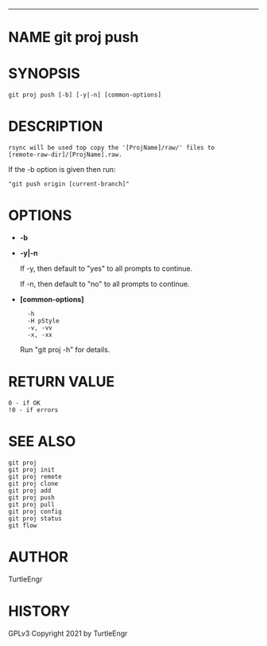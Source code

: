 <div>
    <hr/>
</div>

# NAME git proj push

# SYNOPSIS

    git proj push [-b] [-y|-n] [common-options]

# DESCRIPTION

    rsync will be used top copy the '[ProjName]/raw/' files to
    [remote-raw-dir]/[ProjName].raw.

If the -b option is given then run:

    "git push origin [current-branch]"

# OPTIONS

- **-b**
- **-y|-n**

    If -y, then default to "yes" to all prompts to continue.

    If -n, then default to "no" to all prompts to continue.

- **\[common-options\]**

        -h
        -H pStyle
        -v, -vv
        -x, -xx

    Run "git proj -h" for details.

# RETURN VALUE

    0 - if OK
    !0 - if errors

# SEE ALSO

    git proj
    git proj init
    git proj remote
    git proj clone
    git proj add
    git proj push
    git proj pull
    git proj config
    git proj status
    git flow

# AUTHOR

TurtleEngr

# HISTORY

GPLv3 Copyright 2021 by TurtleEngr
